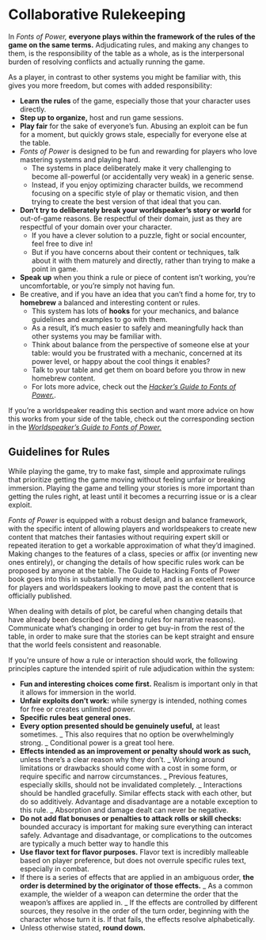 # Collaborative Rulekeeping

In _Fonts of Power,_ **everyone plays within the framework of the rules of the game on the same terms.** Adjudicating rules, and making any changes to them, is the responsibility of the table as a whole, as is the interpersonal burden of resolving conflicts and actually running the game.

As a player, in contrast to other systems you might be familiar with, this gives you more freedom, but comes with added responsibility:

- **Learn the rules** of the game, especially those that your character uses directly.
- **Step up to organize,** host and run game sessions.
- **Play fair** for the sake of everyone’s fun. Abusing an exploit can be fun for a moment, but quickly grows stale, especially for everyone else at the table.
- _Fonts of Power_ is designed to be fun and rewarding for players who love mastering systems and playing hard.
  - The systems in place deliberately make it very challenging to become all-powerful (or accidentally very weak) in a generic sense.
  - Instead, if you enjoy optimizing character builds, we recommend focusing on a specific style of play or thematic vision, and then trying to create the best version of that ideal that you can.
- **Don’t try to deliberately break your worldspeaker’s story or world** for out-of-game reasons. Be respectful of their domain, just as they are respectful of your domain over your character.
  - If you have a clever solution to a puzzle, fight or social encounter, feel free to dive in!
  - But if you have concerns about their content or techniques, talk about it with them maturely and directly, rather than trying to make a point in game.
- **Speak up** when you think a rule or piece of content isn’t working, you’re uncomfortable, or you’re simply not having fun.
- Be creative, and if you have an idea that you can’t find a home for, try to **homebrew** a balanced and interesting content or rules.
  - This system has lots of **hooks** for your mechanics, and balance guidelines and examples to go with them.
  - As a result, it’s much easier to safely and meaningfully hack than other systems you may be familiar with.
  - Think about balance from the perspective of someone else at your table: would you be frustrated with a mechanic, concerned at its power level, or happy about the cool things it enables?
  - Talk to your table and get them on board before you throw in new homebrew content.
  - For lots more advice, check out the _[Hacker’s Guide to Fonts of Power.](https://docs.google.com/document/d/1xEf2HRJ2-UwCwiutQgLcanuCgw-E6xJfRQWLfrBXHf4/edit)_.

If you’re a worldspeaker reading this section and want more advice on how this works from your side of the table, check out the corresponding section in the _[Worldspeaker’s Guide to Fonts of Power.](https://docs.google.com/document/d/18WLBeS_Ei_BJYZnBafG6rWf7xODPFDSz8RQV2iA3WCU/edit#heading=h.49ykof8w292g)_

## Guidelines for Rules

While playing the game, try to make fast, simple and approximate rulings that prioritize getting the game moving without feeling unfair or breaking immersion. Playing the game and telling your stories is more important than getting the rules right, at least until it becomes a recurring issue or is a clear exploit.

_Fonts of Power_ is equipped with a robust design and balance framework, with the specific intent of allowing players and worldspeakers to create new content that matches their fantasies without requiring expert skill or repeated iteration to get a workable approximation of what they’d imagined. Making changes to the features of a class, species or affix (or inventing new ones entirely), or changing the details of how specific rules work can be proposed by anyone at the table. The Guide to Hacking Fonts of Power book goes into this in substantially more detail, and is an excellent resource for players and worldspeakers looking to move past the content that is officially published.

When dealing with details of plot, be careful when changing details that have already been described (or bending rules for narrative reasons). Communicate what’s changing in order to get buy-in from the rest of the table, in order to make sure that the stories can be kept straight and ensure that the world feels consistent and reasonable.

If you're unsure of how a rule or interaction should work, the following principles capture the intended spirit of rule adjudication within the system:

- **Fun and interesting choices come first.** Realism is important only in that it allows for immersion in the world.
- **Unfair exploits don’t work:** while synergy is intended, nothing comes for free or creates unlimited power.
- **Specific rules beat general ones.**
- **Every option presented should be genuinely useful,** at least sometimes.
  _ This also requires that no option be overwhelmingly strong.
  _ Conditional power is a great tool here.
- **Effects intended as an improvement or penalty should work as such,** unless there’s a clear reason why they don’t.
  _ Working around limitations or drawbacks should come with a cost in some form, or require specific and narrow circumstances.
  _ Previous features, especially skills, should not be invalidated completely.
  _ Interactions should be handled gracefully. Similar effects stack with each other, but do so additively. Advantage and disadvantage are a notable exception to this rule.
  _ Absorption and damage dealt can never be negative.
- **Do not add flat bonuses or penalties to attack rolls or skill checks:** bounded accuracy is important for making sure everything can interact safely. Advantage and disadvantage, or complications to the outcomes are typically a much better way to handle this
- **Use flavor text for flavor purposes.** Flavor text is incredibly malleable based on player preference, but does not overrule specific rules text, especially in combat.
- If there is a series of effects that are applied in an ambiguous order, **the order is determined by the originator of those effects.**
  _ As a common example, the wielder of a weapon can determine the order that the weapon’s affixes are applied in.
  _ If the effects are controlled by different sources, they resolve in the order of the turn order, beginning with the character whose turn it is. If that fails, the effects resolve alphabetically.
- Unless otherwise stated, **round down.**
